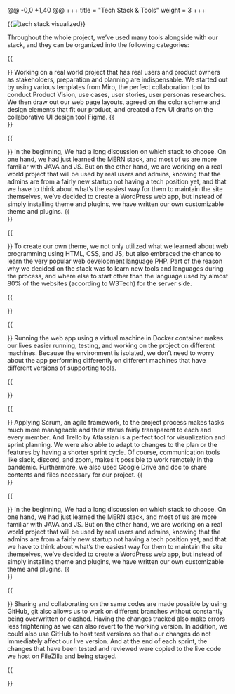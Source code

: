 
@@ -0,0 +1,40 @@
+++
title = "Tech Stack & Tools"
weight = 3
+++

{{<image src="techstack_and_tools.png" alt="tech stack visualized" caption="">}}

Throughout the whole project, we’ve used many tools alongside with our stack, and they can be organized into the following categories:

{{<section title="Figma & Miro">}}
Working on a real world project that has real users and product owners as stakeholders, preparation and  planning are indispensable. We started out by using various templates from Miro, the perfect collaboration tool to conduct Product Vision, use cases, user stories, user personas researches. We then draw out our web page layouts, agreed on the color scheme and design elements that fit our product, and created a few UI drafts on the collaborative UI design tool Figma. 
{{</section>}}

{{<section title="WordPress">}}
In the beginning, We had a long discussion on which stack to choose. On one hand, we had just learned the MERN stack, and most of us are more familiar with JAVA and JS. But on the other hand, we are working on a real world project that will be used by real users and admins, knowing that the admins are from a fairly new startup not having a tech position yet, and that we have to think about what’s the easiest way for them to maintain the site themselves, we’ve decided to create a WordPress web app, but instead of simply installing theme and plugins, we have written our own customizable theme and plugins.
{{</section>}}


{{<section title="HTML & CSS & JS & PHP">}}
To create our own theme, we not only utilized what we learned about web programming using HTML, CSS, and JS, but also embraced the chance to learn the very popular web development language PHP. Part of the reason why we decided on the stack was to learn new tools and languages during the process, and where else to start other than the language used by almost 80% of the websites (according to W3Tech) for the server side.

{{</section>}}

{{<section title="SQL & MySQL">}}
Running the web app using a virtual machine in Docker container makes our lives easier running, testing, and working on the project on different machines. Because the environment is isolated, we don’t need to worry about the app performing differently on different machines that have different versions of supporting tools.

{{</section>}}

{{<section title="Agile Development">}}
Applying Scrum, an agile framework, to the project process makes tasks much more manageable and their status fairly transparent to each and every member. And Trello by Atlassian is a perfect tool for visualization and sprint planning.  We were also able to adapt to changes to the plan or the features by having a shorter sprint cycle. Of course, communication tools like slack, discord, and zoom, makes it possible to work remotely in the pandemic. Furthermore, we also used Google Drive and doc to share contents and files necessary for our project.
{{</section>}}

{{<section title="Docker">}}
In the beginning, We had a long discussion on which stack to choose. On one hand, we had just learned the MERN stack, and most of us are more familiar with JAVA and JS. But on the other hand, we are working on a real world project that will be used by real users and admins, knowing that the admins are from a fairly new startup not having a tech position yet, and that we have to think about what’s the easiest way for them to maintain the site themselves, we’ve decided to create a WordPress web app, but instead of simply installing theme and plugins, we have written our own customizable theme and plugins.
{{</section>}}

{{<section title="GitHub & Filezilla">}}
Sharing and collaborating on the same codes are made possible by using GitHub, git also allows us to work on different branches without constantly being overwritten or clashed. Having the changes tracked also make errors less frightening as we can also revert to the working version. In addition, we could also use GitHub to host test versions so that our changes do not immediately affect our live version. And at the end of each sprint, the changes that have been tested and reviewed were copied to the live code we host on FileZilla and being staged.

{{</section>}}